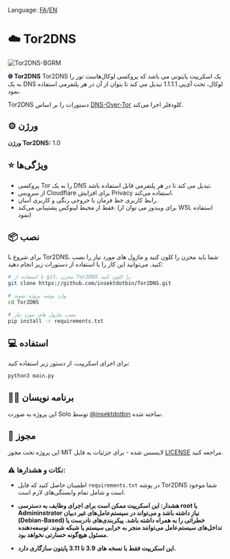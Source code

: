 Language: [FA](https://github.com/insektdotbin/Tor2DNS/blob/main/README-FA.md)/[EN](https://github.com/insektdotbin/Tor2DNS/blob/main/README.md)

# ☁️ Tor2DNS 

![Tor2DNS-BGRM](https://github.com/user-attachments/assets/44c448fa-627d-424e-8c28-e006fb6de787)

**🌐 Tor2DNS** Tor2DNS یک اسکریپت پایتونی می باشد که پروکسی لوکال‌هاست تور را به یک DNS لوکال، تحت آی‌پی 1.1.1.1 تبدیل می کند تا بتوان از آن در هر پلتفرمی استفاده نمود.

Tor2DNS دستورات را بر اساس [DNS-Over-Tor](https://developers.cloudflare.com/1.1.1.1/other-ways-to-use-1.1.1.1/dns-over-tor/) کلودفلر اجرا می‌کند.

## ⚙️ ورژن

**ورژن Tor2DNS:** 1.0

## ⭐ ویژگی‌ها 

- پروکسی Tor را به یک DNS تبدیل می کند تا در هر پلتفرمی قابل استفاده باشد.
- از سرویس Cloudflare برای افزایش Privacy استفاده می‌کند.
- رابط کاربری خط فرمان با خروجی رنگی و کاربری آسان.
- فقط از محیط‌ لینوکس پشتیبانی می‌کند. (برای ویندوز می توان از WSL استفاده نمود)

## 📦 نصب 

برای شروع با Tor2DNS، شما باید مخزن را کلون کنید و ماژول های مورد نیاز را نصب کنید. می‌توانید این کار را با استفاده از دستورات زیر انجام دهید:

```bash
# با استفاده از git، مخزن Tor2DNS را کلون کنید.
git clone https://github.com/insektdotbin/Tor2DNS.git

# وارد پوشه پروژه شوید
cd Tor2DNS

# نصب ماژول های مورد نیاز
pip install -r requirements.txt
```

## 💻 استفاده 

برای اجرای اسکریپت، از دستور زیر استفاده کنید:

```bash
python3 main.py
```

## 🧑‍💻 برنامه نویسان

این پروژه به صورت Solo توسط [@insektdotbin](https://github.com/insektdotbin) ساخته شده.

## 📄 مجوز

این پروژه تحت مجوز MIT لایسنس شده - برای جزئیات به فایل [LICENSE](LICENSE) مراجعه کنید.

### ⚠️ نکات و هشدارها:

- اطمینان حاصل کنید که فایل `requirements.txt` در پوشه Tor2DNS شما موجود است و شامل تمام وابستگی‌های لازم است.

- **هشدار: این اسکریپت ممکن است برای اجرای وظایف به دسترسی root یا Admininstrator نیاز داشته باشد و می‌تواند در سیستم‌عامل‌های غیر دبیان (Debian-Based) خطراتی را به همراه داشته باشد. پیکربندی‌های نادرست یا تداخل‌های سیستم‌عامل می‌توانند منجر به خرابی سیستم یا شبکه شوند. توسعه‌دهنده مسئول هیچ‌گونه خسارتی نخواهد بود.**

- **این اسکریپت فقط با نسخه های 3.9 تا 3.11 پایتون سازگاری دارد.**
